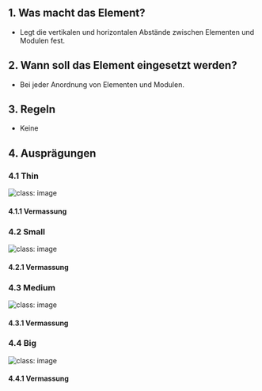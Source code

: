 ## 1. Was macht das Element?
*   Legt die vertikalen und horizontalen Abstände zwischen Elementen und Modulen fest.

## 2. Wann soll das Element eingesetzt werden?
*   Bei jeder Anordnung von Elementen und Modulen.

## 3. Regeln
*   Keine

## 4. Ausprägungen

### 4.1 Thin
![](https://raw.githubusercontent.com/sbb-design-systems/sbb-design-system/master/mobile/elements/divider/images/ME05_Thin.png 'class: image')


#### 4.1.1 Vermassung

### 4.2 Small
![](https://raw.githubusercontent.com/sbb-design-systems/sbb-design-system/master/mobile/elements/divider/images/ME05_Small.png 'class: image')


#### 4.2.1 Vermassung

### 4.3 Medium
![](https://raw.githubusercontent.com/sbb-design-systems/sbb-design-system/master/mobile/elements/divider/images/ME05_Medium.png 'class: image')


#### 4.3.1 Vermassung

### 4.4 Big
![](https://raw.githubusercontent.com/sbb-design-systems/sbb-design-system/master/mobile/elements/divider/images/ME05_Big.png 'class: image')


#### 4.4.1 Vermassung
